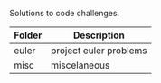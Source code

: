Solutions to code challenges.

| Folder | Description            |
| ------ | ---------------------- |
| euler  | project euler problems |
| misc   | miscelaneous           |
